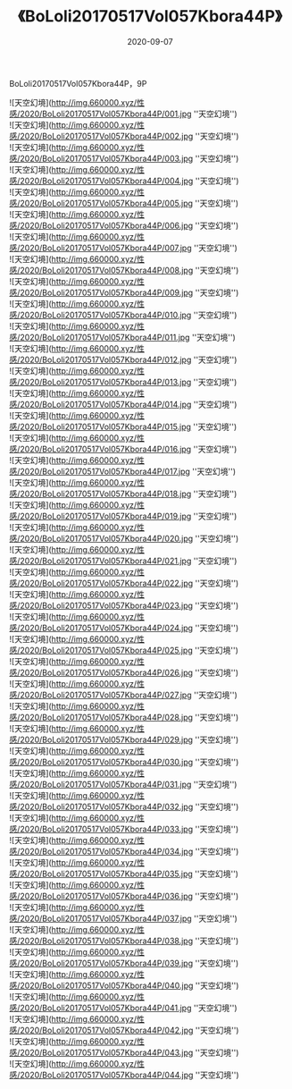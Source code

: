 ﻿---
layout: post
title:  《BoLoli20170517Vol057Kbora44P》
date:   2020-09-07
img: http://img.660000.xyz/性感/2020/BoLoli20170517Vol057Kbora44P/000.jpg
categories: [美女, 性感, 泳衣]
---

BoLoli20170517Vol057Kbora44P，9P



![天空幻境](http://img.660000.xyz/性感/2020/BoLoli20170517Vol057Kbora44P/001.jpg ''天空幻境'') <br>
![天空幻境](http://img.660000.xyz/性感/2020/BoLoli20170517Vol057Kbora44P/002.jpg ''天空幻境'') <br>
![天空幻境](http://img.660000.xyz/性感/2020/BoLoli20170517Vol057Kbora44P/003.jpg ''天空幻境'') <br>
![天空幻境](http://img.660000.xyz/性感/2020/BoLoli20170517Vol057Kbora44P/004.jpg ''天空幻境'') <br>
![天空幻境](http://img.660000.xyz/性感/2020/BoLoli20170517Vol057Kbora44P/005.jpg ''天空幻境'') <br>
![天空幻境](http://img.660000.xyz/性感/2020/BoLoli20170517Vol057Kbora44P/006.jpg ''天空幻境'') <br>
![天空幻境](http://img.660000.xyz/性感/2020/BoLoli20170517Vol057Kbora44P/007.jpg ''天空幻境'') <br>
![天空幻境](http://img.660000.xyz/性感/2020/BoLoli20170517Vol057Kbora44P/008.jpg ''天空幻境'') <br>
![天空幻境](http://img.660000.xyz/性感/2020/BoLoli20170517Vol057Kbora44P/009.jpg ''天空幻境'') <br>
![天空幻境](http://img.660000.xyz/性感/2020/BoLoli20170517Vol057Kbora44P/010.jpg ''天空幻境'') <br>
![天空幻境](http://img.660000.xyz/性感/2020/BoLoli20170517Vol057Kbora44P/011.jpg ''天空幻境'') <br>
![天空幻境](http://img.660000.xyz/性感/2020/BoLoli20170517Vol057Kbora44P/012.jpg ''天空幻境'') <br>
![天空幻境](http://img.660000.xyz/性感/2020/BoLoli20170517Vol057Kbora44P/013.jpg ''天空幻境'') <br>
![天空幻境](http://img.660000.xyz/性感/2020/BoLoli20170517Vol057Kbora44P/014.jpg ''天空幻境'') <br>
![天空幻境](http://img.660000.xyz/性感/2020/BoLoli20170517Vol057Kbora44P/015.jpg ''天空幻境'') <br>
![天空幻境](http://img.660000.xyz/性感/2020/BoLoli20170517Vol057Kbora44P/016.jpg ''天空幻境'') <br>
![天空幻境](http://img.660000.xyz/性感/2020/BoLoli20170517Vol057Kbora44P/017.jpg ''天空幻境'') <br>
![天空幻境](http://img.660000.xyz/性感/2020/BoLoli20170517Vol057Kbora44P/018.jpg ''天空幻境'') <br>
![天空幻境](http://img.660000.xyz/性感/2020/BoLoli20170517Vol057Kbora44P/019.jpg ''天空幻境'') <br>
![天空幻境](http://img.660000.xyz/性感/2020/BoLoli20170517Vol057Kbora44P/020.jpg ''天空幻境'') <br>
![天空幻境](http://img.660000.xyz/性感/2020/BoLoli20170517Vol057Kbora44P/021.jpg ''天空幻境'') <br>
![天空幻境](http://img.660000.xyz/性感/2020/BoLoli20170517Vol057Kbora44P/022.jpg ''天空幻境'') <br>
![天空幻境](http://img.660000.xyz/性感/2020/BoLoli20170517Vol057Kbora44P/023.jpg ''天空幻境'') <br>
![天空幻境](http://img.660000.xyz/性感/2020/BoLoli20170517Vol057Kbora44P/024.jpg ''天空幻境'') <br>
![天空幻境](http://img.660000.xyz/性感/2020/BoLoli20170517Vol057Kbora44P/025.jpg ''天空幻境'') <br>
![天空幻境](http://img.660000.xyz/性感/2020/BoLoli20170517Vol057Kbora44P/026.jpg ''天空幻境'') <br>
![天空幻境](http://img.660000.xyz/性感/2020/BoLoli20170517Vol057Kbora44P/027.jpg ''天空幻境'') <br>
![天空幻境](http://img.660000.xyz/性感/2020/BoLoli20170517Vol057Kbora44P/028.jpg ''天空幻境'') <br>
![天空幻境](http://img.660000.xyz/性感/2020/BoLoli20170517Vol057Kbora44P/029.jpg ''天空幻境'') <br>
![天空幻境](http://img.660000.xyz/性感/2020/BoLoli20170517Vol057Kbora44P/030.jpg ''天空幻境'') <br>
![天空幻境](http://img.660000.xyz/性感/2020/BoLoli20170517Vol057Kbora44P/031.jpg ''天空幻境'') <br>
![天空幻境](http://img.660000.xyz/性感/2020/BoLoli20170517Vol057Kbora44P/032.jpg ''天空幻境'') <br>
![天空幻境](http://img.660000.xyz/性感/2020/BoLoli20170517Vol057Kbora44P/033.jpg ''天空幻境'') <br>
![天空幻境](http://img.660000.xyz/性感/2020/BoLoli20170517Vol057Kbora44P/034.jpg ''天空幻境'') <br>
![天空幻境](http://img.660000.xyz/性感/2020/BoLoli20170517Vol057Kbora44P/035.jpg ''天空幻境'') <br>
![天空幻境](http://img.660000.xyz/性感/2020/BoLoli20170517Vol057Kbora44P/036.jpg ''天空幻境'') <br>
![天空幻境](http://img.660000.xyz/性感/2020/BoLoli20170517Vol057Kbora44P/037.jpg ''天空幻境'') <br>
![天空幻境](http://img.660000.xyz/性感/2020/BoLoli20170517Vol057Kbora44P/038.jpg ''天空幻境'') <br>
![天空幻境](http://img.660000.xyz/性感/2020/BoLoli20170517Vol057Kbora44P/039.jpg ''天空幻境'') <br>
![天空幻境](http://img.660000.xyz/性感/2020/BoLoli20170517Vol057Kbora44P/040.jpg ''天空幻境'') <br>
![天空幻境](http://img.660000.xyz/性感/2020/BoLoli20170517Vol057Kbora44P/041.jpg ''天空幻境'') <br>
![天空幻境](http://img.660000.xyz/性感/2020/BoLoli20170517Vol057Kbora44P/042.jpg ''天空幻境'') <br>
![天空幻境](http://img.660000.xyz/性感/2020/BoLoli20170517Vol057Kbora44P/043.jpg ''天空幻境'') <br>
![天空幻境](http://img.660000.xyz/性感/2020/BoLoli20170517Vol057Kbora44P/044.jpg ''天空幻境'') <br>